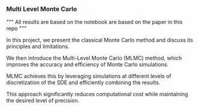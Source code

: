 ### Multi Level Monte Carlo 

""" All results are based on the notebook are based on the paper in this repo """

In this project, we present the classical Monte Carlo method and discuss its principles and limitations. 

We then introduce the Multi-Level Monte Carlo (MLMC) method, which improves the accuracy and efficiency of Monte Carlo simulations. 

MLMC achieves this by leveraging simulations at different levels of discretization of the SDE and efficiently combining the results. 

This approach significantly reduces computational cost while maintaining the desired level of precision.
